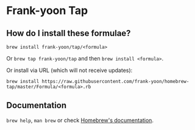 # Frank-yoon Tap

## How do I install these formulae?
`brew install frank-yoon/tap/<formula>`

Or `brew tap frank-yoon/tap` and then `brew install <formula>`.

Or install via URL (which will not receive updates):

```
brew install https://raw.githubusercontent.com/frank-yoon/homebrew-tap/master/Formula/<formula>.rb
```

## Documentation
`brew help`, `man brew` or check [Homebrew's documentation](https://docs.brew.sh).
